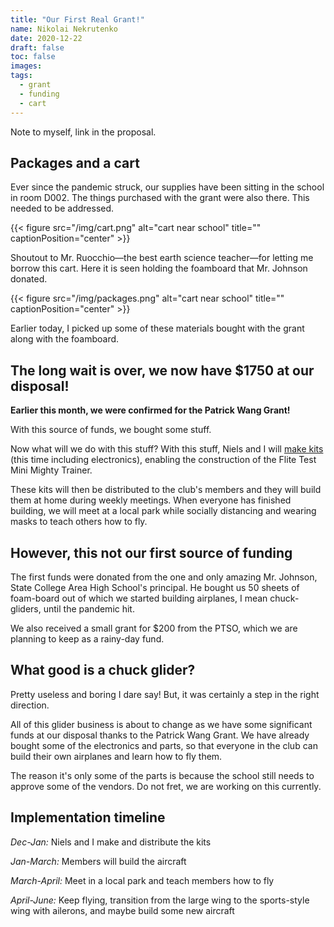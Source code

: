 ```yaml
---
title: "Our First Real Grant!"
name: Nikolai Nekrutenko
date: 2020-12-22
draft: false
toc: false
images:
tags:
  - grant
  - funding
  - cart
---
```

Note to myself, link in the proposal.

## Packages and a cart

Ever since the pandemic struck, our supplies have been sitting in the school in room D002. The things purchased with the grant were also there. This needed to be addressed.

{{< figure src="/img/cart.png" alt="cart near school" title="" captionPosition="center" >}}

Shoutout to Mr. Ruocchio—the best earth science teacher—for letting me borrow this cart. Here it is seen holding the foamboard that Mr. Johnson donated.

{{< figure src="/img/packages.png" alt="cart near school" title="" captionPosition="center" >}}

Earlier today, I picked up some of these materials bought with the grant along with the foamboard.

## The long wait is over, we now have $1750 at our disposal!

**Earlier this month, we were confirmed for the Patrick Wang Grant!**

With this source of funds, we bought some stuff.

Now what will we do with this stuff? With this stuff, Niels and I will [make kits](/posts/2020/01/flite-test-tiny-trainer-kits/) (this time including electronics), enabling the construction of the Flite Test Mini Mighty Trainer.

These kits will then be distributed to the club's members and they will build them at home during weekly meetings. When everyone has finished building, we will meet at a local park while socially distancing and wearing masks to teach others how to fly.

## However, this not our first source of funding

The first funds were donated from the one and only amazing Mr. Johnson, State College Area High School's principal. He bought us 50 sheets of foam-board out of which we started building airplanes, I mean chuck-gliders, until the pandemic hit.

We also received a small grant for $200 from the PTSO, which we are planning to keep as a rainy-day fund.

## What good is a chuck glider?

Pretty useless and boring I dare say! But, it was certainly a step in the right direction.

All of this glider business is about to change as we have some significant funds at our disposal thanks to the Patrick Wang Grant. We have already bought some of the electronics and parts, so that everyone in the club can build their own airplanes and learn how to fly them.

The reason it's only some of the parts is because the school still needs to approve some of the vendors. Do not fret, we are working on this currently.

## Implementation timeline

*Dec-Jan:* Niels and I make and distribute the kits

*Jan-March:* Members will build the aircraft

*March-April:* Meet in a local park and teach members how to fly

*April-June:* Keep flying, transition from the large wing to the sports-style wing with ailerons, and maybe build some new aircraft
